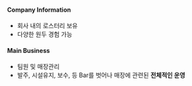 #### Company Information
  - 회사 내의 로스터리 보유
  - 다양한 원두 경험 가능 

#### Main Business
  - 팀원 및 매장관리
  - 발주, 시설유지, 보수, 등 Bar를 벗어나 매장에 관련된 **전체적인 운영**